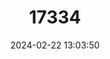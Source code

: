 ---
title: "17334"
category: "Pipistrellus collinus"
draft: false
date: 2024-02-22 13:03:50
languages:
  English: ["Greater Papuan Pipistrelle", "Mountain Pipistrelle"]
---